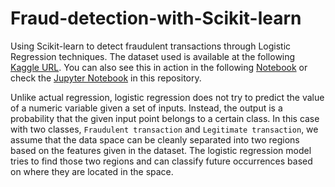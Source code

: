# Fraud-detection-with-Scikit-learn
Using Scikit-learn to detect fraudulent transactions through Logistic Regression techniques. The dataset used is available at the following [Kaggle URL](https://www.kaggle.com/mlg-ulb/creditcardfraud/). You can also see this in action in the following [Notebook](https://colab.research.google.com/drive/1nBH-6mJ3SjSKFJagth0f6oyJLhHeZ_6-) or check the [Jupyter Notebook](https://github.com/cristianlopezcano/Fraud-detection-with-Scikit-learn/blob/master/Fraud_detection.ipynb) in this repository.

Unlike actual regression, logistic regression does not try to predict the value of a numeric variable given a set of inputs. Instead, the output is a probability that the given input point belongs to a certain class. In this case with two classes, `Fraudulent transaction` and `Legitimate transaction`, we assume that the data space can be cleanly separated into two regions based on the features given in the dataset. The logistic regression model tries to find those two regions and can classify future occurrences based on where they are located in the space.
